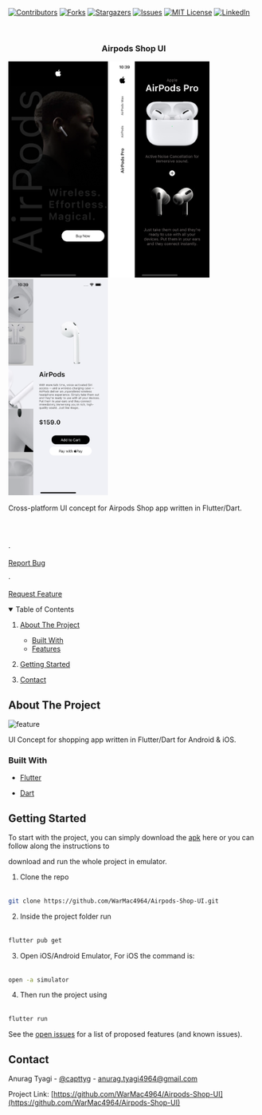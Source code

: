 [![Contributors][contributors-shield]][contributors-url]
[![Forks][forks-shield]][forks-url]
[![Stargazers][stars-shield]][stars-url]
[![Issues][issues-shield]][issues-url]
[![MIT License][license-shield]][license-url]
[![LinkedIn][linkedin-shield]][linkedin-url]

<!-- PROJECT LOGO -->

<br  />

<p  align="center">

<a  href="https://github.com/WarMac4964/Airpods-Shop-UI">

</a>

<h3  align="center">Airpods Shop UI</h3>

<p float="left">
<img  width="200" src="readme/screenshot.png"/>
<img  width="200" src="readme/screenshot2.png"/>
<img  width="200" src="readme/screenshot3.png"/>

  </p>

<p  align="center">

Cross-platform UI concept for Airpods Shop app written in Flutter/Dart.

<br  />

<br  />

·

<a  href="https://github.com/WarMac4964/Airpods-Shop-UI/issues">Report Bug</a>

·

<a  href="https://github.com/WarMac4964/Airpods-Shop-UI/issues">Request Feature</a>

</p>

</p>

<!-- TABLE OF CONTENTS -->

<details  open="open">

<summary>Table of Contents</summary>

<ol>

<li>

<a  href="#about-the-project">About The Project</a>

<ul>

<li><a  href="#built-with">Built With</a></li>

<li><a  href="#Feature">Features</a></li>

</ul>

</li>

<li>

<a  href="#getting-started">Getting Started</a>

</li>

<li><a  href="#contact">Contact</a></li>

</ol>

</details>

<!-- ABOUT THE PROJECT -->

## About The Project

<img  src="readme/Airpods-Shop-UI.gif"  alt="feature"  width="250"  >

UI Concept for shopping app written in Flutter/Dart for Android & iOS.

### Built With

- [Flutter](https://flutter.dev/)

- [Dart](https://dart.dev/)

## Getting Started

To start with the project, you can simply download the [apk]() here or you can follow along the instructions to

download and run the whole project in emulator.

1. Clone the repo

```sh

git clone https://github.com/WarMac4964/Airpods-Shop-UI.git

```

2. Inside the project folder run

```sh

flutter pub get

```

3. Open iOS/Android Emulator, For iOS the command is:

```sh

open -a simulator

```

4. Then run the project using

```sh

flutter run

```

See the [open issues](https://github.com/WarMac4964/Airpods-Shop-UI/issues) for a list of proposed features (and known issues).

<!-- CONTACT -->

## Contact

Anurag Tyagi - [@capttyg](https://www.instagram.com/capttyg/) - anurag.tyagi4964@gmail.com

Project Link: [https://github.com/WarMac4964/Airpods-Shop-UI](https://github.com/WarMac4964/Airpods-Shop-UI)

[contributors-shield]: https://img.shields.io/github/contributors/WarMac4964/Airpods-Shop-UI.svg?style=for-the-badge
[contributors-url]: https://github.com/WarMac4964/Airpods-Shop-UI/graphs/contributors
[forks-shield]: https://img.shields.io/github/forks/WarMac4964/Airpods-Shop-UI.svg?style=for-the-badge
[forks-url]: https://github.com/WarMac4964/Airpods-Shop-UI/network/members
[stars-shield]: https://img.shields.io/github/stars/WarMac4964/Airpods-Shop-UI.svg?style=for-the-badge
[stars-url]: https://github.com/WarMac4964/Airpods-Shop-UI/stargazers
[issues-shield]: https://img.shields.io/github/issues/WarMac4964/Airpods-Shop-UI.svg?style=for-the-badge
[issues-url]: https://github.com/WarMac4964/Airpods-Shop-UI/issues
[license-shield]: https://img.shields.io/github/license/WarMac4964/Airpods-Shop-UI.svg?style=for-the-badge
[license-url]: https://github.com/WarMac4964/Airpods-Shop-UI/blob/master/LICENSE.txt
[linkedin-shield]: https://img.shields.io/badge/-LinkedIn-black.svg?style=for-the-badge&logo=linkedin&colorB=555
[linkedin-url]: https://www.linkedin.com/in/anurag-tyagi-395425178/
